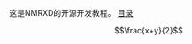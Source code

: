<script type="text/javascript" src="http://cdn.mathjax.org/mathjax/latest/MathJax.js?config=default"></script>
<script type="text/javascript" src="http://cdn.mathjax.org/mathjax/latest/MathJax.js?config=default"></script>
这是NMRXD的开源开发教程。
[目录](SUMMARY.md)

$$\frac{x+y}{2}$$
